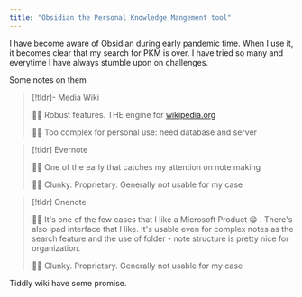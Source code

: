 ```yaml
---
title: "Obsidian the Personal Knowledge Mangement tool"
---
```

I have become aware of Obsidian during early pandemic time. 
When I use it, it becomes clear that my search for PKM is over.
I have tried so many and everytime I have always stumble upon on challenges.

Some notes on them
> [!tldr]- Media Wiki
> 
> 👍🏽  Robust features. THE engine for [wikipedia.org](https://en.wikipedia.org/)
> 
> 👎🏽 Too complex for personal use: need database and server

> [!tldr] Evernote
> 
> 👍🏽  One of the early that catches my attention on note making
> 
> 👎🏽 Clunky. Proprietary. Generally not usable for my case

> [!tldr] Onenote
> 
> 👍🏽  It's one of the few cases that I like a Microsoft Product 😁 . There's also ipad interface that I like. It's usable even for complex notes as the search feature and the use of folder - note structure is pretty nice for organization.
> 
> 👎🏽 Clunky. Proprietary. Generally not usable for my case

Tiddly wiki have some promise. 